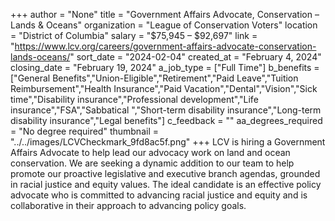 +++
author = "None"
title = "Government Affairs Advocate, Conservation – Lands & Oceans"
organization = "League of Conservation Voters"
location = "District of Columbia"
salary = "$75,945 – $92,697"
link = "https://www.lcv.org/careers/government-affairs-advocate-conservation-lands-oceans/"
sort_date = "2024-02-04"
created_at = "February 4, 2024"
closing_date = "February 19, 2024"
a_job_type = ["Full Time"]
b_benefits = ["General Benefits","Union-Eligible","Retirement","Paid Leave","Tuition Reimbursement","Health Insurance","Paid Vacation","Dental","Vision","Sick time","Disability insurance","Professional development","Life insurance","FSA","Sabbatical ","Short-term disability insurance","Long-term disability insurance","Legal benefits"]
c_feedback = ""
aa_degrees_required = "No degree required"
thumbnail = "../../images/LCVCheckmark_9fd8ac5f.png"
+++
LCV is hiring a Government Affairs Advocate to help lead our advocacy work on land and ocean conservation. We are seeking a dynamic addition to our team to help promote our proactive legislative and executive branch agendas, grounded in racial justice and equity values. The ideal candidate is an effective policy advocate who is committed to advancing racial justice and equity and is collaborative in their approach to advancing policy goals.